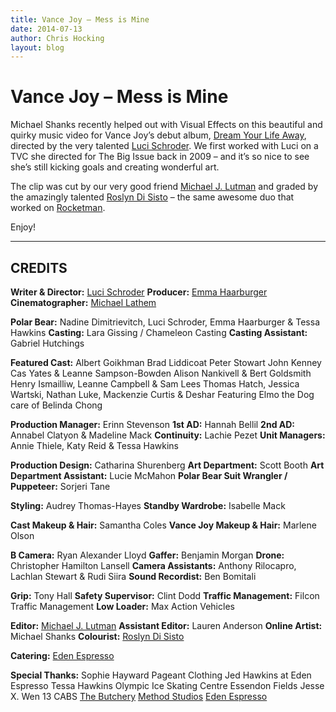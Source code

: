 ```yaml
---
title: Vance Joy – Mess is Mine
date: 2014-07-13
author: Chris Hocking
layout: blog
---
```

# Vance Joy – Mess is Mine

Michael Shanks recently helped out with Visual Effects on this beautiful and quirky music video for Vance Joy’s debut album, [Dream Your Life Away](http://smarturl.it/DreamYourLifeAway), directed by the very talented [Luci Schroder](http://www.lucischroder.com). We first worked with Luci on a TVC she directed for The Big Issue back in 2009 – and it’s so nice to see she’s still kicking goals and creating wonderful art.

The clip was cut by our very good friend [Michael J. Lutman](http://www.lutmanfilms.com) and graded by the amazingly talented [Roslyn Di Sisto](http://www.roslyndisisto.com/) – the same awesome duo that worked on [Rocketman](./../portfolio/rocketman/).

Enjoy!

---

## CREDITS

**Writer & Director:** [Luci Schroder](http://www.lucischroder.com)
**Producer:** [Emma Haarburger](http://www.emmahaarburger.com)
**Cinematographer:** [Michael Lathem](http://michaellatham.com.au)

**Polar Bear:** Nadine Dimitrievitch, Luci Schroder, Emma Haarburger & Tessa Hawkins
**Casting:** Lara Gissing / Chameleon Casting
**Casting Assistant:** Gabriel Hutchings

**Featured Cast:**
Albert Goikhman
Brad Liddicoat
Peter Stowart
John Kenney
Cas Yates & Leanne Sampson-Bowden
Alison Nankivell & Bert Goldsmith
Henry Ismailliw, Leanne Campbell & Sam Lees
Thomas Hatch, Jessica Wartski, Nathan Luke, Mackenzie Curtis & Deshar
Featuring Elmo the Dog care of Belinda Chong

**Production Manager:** Erinn Stevenson
**1st AD:** Hannah Bellil
**2nd AD:** Annabel Clatyon & Madeline Mack
**Continuity:** Lachie Pezet
**Unit Managers:** Annie Thiele, Katy Reid & Tessa Hawkins

**Production Design:** Catharina Shurenberg
**Art Department:** Scott Booth
**Art Department Assistant:** Lucie McMahon
**Polar Bear Suit Wrangler / Puppeteer:** Sorjeri Tane

**Styling:** Audrey Thomas-Hayes
**Standby Wardrobe:** Isabelle Mack

**Cast Makeup & Hair:** Samantha Coles
**Vance Joy Makeup & Hair:** Marlene Olson

**B Camera:** Ryan Alexander Lloyd
**Gaffer:** Benjamin Morgan
**Drone:** Christopher Hamilton Lansell
**Camera Assistants:** Anthony Rilocapro, Lachlan Stewart & Rudi Siira
**Sound Recordist:** Ben Bomitali

**Grip:** Tony Hall
**Safety Supervisor:** Clint Dodd
**Traffic Management:** Filcon Traffic Management
**Low Loader:** Max Action Vehicles

**Editor:** [Michael J. Lutman](http://www.lutmanfilms.com)
**Assistant Editor:** Lauren Anderson
**Online Artist:** Michael Shanks
**Colourist:** [Roslyn Di Sisto](http://www.roslyndisisto.com/)

**Catering:** [Eden Espresso](http://www.edenespresso.com)

**Special Thanks:**
Sophie Hayward
Pageant Clothing
Jed Hawkins at Eden Espresso
Tessa Hawkins
Olympic Ice Skating Centre
Essendon Fields
Jesse X. Wen
13 CABS
[The Butchery](http://www.thebutchery.com.au)
[Method Studios](http://www.methodstudios.com.au)
[Eden Espresso](http://www.edenespresso.com)